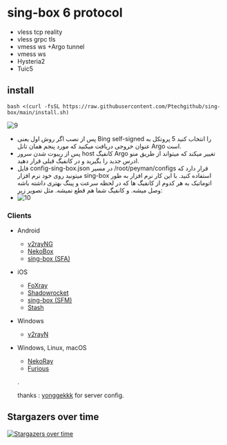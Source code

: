 # sing-box 6 protocol 
- vless tcp reality
- vless grpc tls
- vmess ws +Argo tunnel
- vmess ws
- Hysteria2
- Tuic5

## install
```
bash <(curl -fsSL https://raw.githubusercontent.com/Ptechgithub/sing-box/main/install.sh)
```
![9](https://raw.githubusercontent.com/Ptechgithub/configs/main/media/9.jpg)
- پس از نصب اگر روش اول یعنی Bing self-signed را انتخاب کنید 5 پروتکل به عنوان خروجی دریافت میکنید که مورد پنجم همان تانل Argo است.
- پس از ریبوت شدن سرور host کانفیگ Argo تغییر میکند که میتواند از طریق منو ادرس جدید را بگیرید و در کانفیگ قبلی قرار دهید.
- فایل config-sing-box.json در مسیر 
/root/peyman/configs 
قرار دارد که میتونید روی خود نرم افزار sing-box استفاده کنید. با این کار نرم افزار به طور اتوماتیک به هر کدوم از کانفیگ ها که در لحظه سرعت و پینگ بهتری داشته باشه وصل میشه. و کانفیگ شما هم قطع نمیشه. مثل تصویر زیر:
- ![10](https://raw.githubusercontent.com/Ptechgithub/configs/main/media/10.jpg)



### Clients
- Android
  - [v2rayNG](https://github.com/2dust/v2rayNg/releases)
  - [NekoBox](https://github.com/MatsuriDayo/NekoBoxForAndroid/releases)
  - [sing-box (SFA)](https://github.com/SagerNet/sing-box/releases)
- iOS
  - [FoXray](https://apps.apple.com/app/foxray/id6448898396)
  - [Shadowrocket](https://apps.apple.com/app/shadowrocket/id932747118)
  - [sing-box (SFM)](https://github.com/SagerNet/sing-box/releases)
  - [Stash](https://apps.apple.com/app/stash/id1596063349)
- Windows
  - [v2rayN](https://github.com/2dust/v2rayN/releases)
- Windows, Linux, macOS
  - [NekoRay](https://github.com/MatsuriDayo/nekoray/releases)
  - [Furious](https://github.com/LorenEteval/Furious/releases)
  
  .
  
  thanks : [yonggekkk](https://github.com/yonggekkk) for server config.


## Stargazers over time

[![Stargazers over time](https://starchart.cc/Ptechgithub/sing-box.svg)](https://starchart.cc/Ptechgithub/sing-box)
